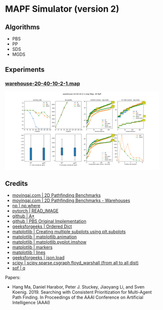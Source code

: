 # MAPF Simulator (version 2)

## Algorithms
- PBS
- PP
- SDS
- MGDS

## Experiments

### [warehouse-20-40-10-2-1.map](maps%2Fwarehouse-20-40-10-2-1.map)


![Figure_2.png](pics%2FFigure_2.png)

## Credits

- [movingai.com | 2D Pathfinding Benchmarks](https://movingai.com/benchmarks/grids.html)
- [movingai.com | 2D Pathfinding Benchmarks - Warehouses](https://movingai.com/benchmarks/mapf/index.html)
- [np | np.where](https://numpy.org/doc/stable/reference/generated/numpy.where.html)
- [pytorch | READ_IMAGE](https://pytorch.org/vision/stable/generated/torchvision.io.read_image.html#torchvision.io.read_image)
- [github | A*](https://github.com/Arseni1919/A_star_Implementation)
- [github | PBS Original Implementation](https://github.com/Jiaoyang-Li/PBS)
- [geeksforgeeks | Ordered Dict](https://www.geeksforgeeks.org/ordereddict-in-python/)
- [matplotlib | Creating multiple subplots using plt.subplots](https://matplotlib.org/3.5.0/gallery/subplots_axes_and_figures/subplots_demo.html)
- [matplotlib | matplotlib.animation](https://matplotlib.org/stable/api/animation_api.html#id2)
- [matplotlib | matplotlib.pyplot.imshow](https://matplotlib.org/stable/api/_as_gen/matplotlib.pyplot.imshow.html)
- [matplotlib | markers](https://matplotlib.org/stable/api/markers_api.html)
- [matplotlib | lines](https://matplotlib.org/stable/api/_as_gen/matplotlib.lines.Line2D.html#matplotlib.lines.Line2D.set_linestyle)
- [geeksforgeeks | json.load](https://www.geeksforgeeks.org/json-load-in-python/?ref=lbp)
- [scipy | scipy.sparse.csgraph.floyd_warshall (from all to all dist)](https://docs.scipy.org/doc/scipy/reference/generated/scipy.sparse.csgraph.floyd_warshall.html)
- [sof | q](https://stackoverflow.com/questions/55109716/c-argument-looks-like-a-single-numeric-rgb-or-rgba-sequence)

Papers:

- Hang Ma, Daniel Harabor, Peter J. Stuckey, Jiaoyang Li, and Sven Koenig. 2019. Searching with Consistent Prioritization for Multi-Agent Path Finding. In Proceedings of the AAAI Conference on Artificial Intelligence (AAAI)